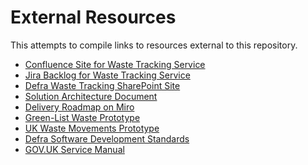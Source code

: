 # External Resources

This attempts to compile links to resources external to this repository.

- [Confluence Site for Waste Tracking Service][1]
- [Jira Backlog for Waste Tracking Service][2]
- [Defra Waste Tracking SharePoint Site][3]
- [Solution Architecture Document][4]
- [Delivery Roadmap on Miro][5]
- [Green-List Waste Prototype][6]
- [UK Waste Movements Prototype][7]
- [Defra Software Development Standards][8]
- [GOV.UK Service Manual][9]

[1]: https://eaflood.atlassian.net/wiki/spaces/WTPG/overview
[2]: https://eaflood.atlassian.net/jira/software/c/projects/WTG/boards/970/backlog
[3]: https://defra.sharepoint.com/:f:/r/sites/ea-leg-djw/WasteTrack/Shared%20Documents/WT%20Phase%204%20Hitachi%20Build?csf=1&web=1&e=w0zFPY
[4]: https://defra.sharepoint.com/:w:/r/sites/ea-leg-djw/WasteTrack/_layouts/15/Doc.aspx?sourcedoc=%7B674592D5-0242-4E2D-9667-E4ED23E55D02%7D&file=WTS%20Solution%20Architecture%20Document.docx&action=default&mobileredirect=true
[5]: https://miro.com/app/board/uXjVPq30KOs=/
[6]: https://eaflood.atlassian.net/wiki/spaces/WTPG/pages/4130701322/GLW+prototype
[7]: https://eaflood.atlassian.net/wiki/spaces/WTPG/pages/3962535954/Prototype
[8]: https://github.com/DEFRA/software-development-standards
[9]: https://www.gov.uk/service-manual
